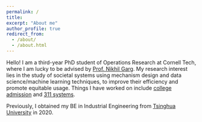 ```yaml
---
permalink: /
title:
excerpt: "About me"
author_profile: true
redirect_from: 
  - /about/
  - /about.html
---
```


Hello! I am a third-year PhD student of Operations Research at Cornell Tech, where I am lucky to be advised by [Prof. Nikhil Garg](https://gargnikhil.com/). My research interest lies in the study of societal systems using mechanism design and data science/machine learning techniques, to improve their efficiency and promote equitable usage. Things I have worked on include [college admission](files/paper1.pdf) and [311 systems](files/paper2.pdf).



Previously, I obtained my BE in Industrial Engineering from [Tsinghua University](https://www.ie.tsinghua.edu.cn/eng/) in 2020.
